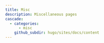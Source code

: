 ```yaml
---
title: Misc
description: Miscellaneous pages
cascade:
  - categories:
      - misc
    github_subdir: hugo/sites/docs/content
---
```

